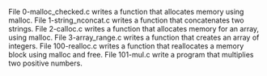 File 0-malloc_checked.c writes a function that allocates memory using malloc.
File 1-string_nconcat.c writes a function that concatenates two strings.
File 2-calloc.c writes a function that allocates memory for an array, using malloc.
File 3-array_range.c writes a function that creates an array of integers.
File 100-realloc.c writes a function that reallocates a memory block using malloc and free.
File 101-mul.c write a program that multiplies two positive numbers.
